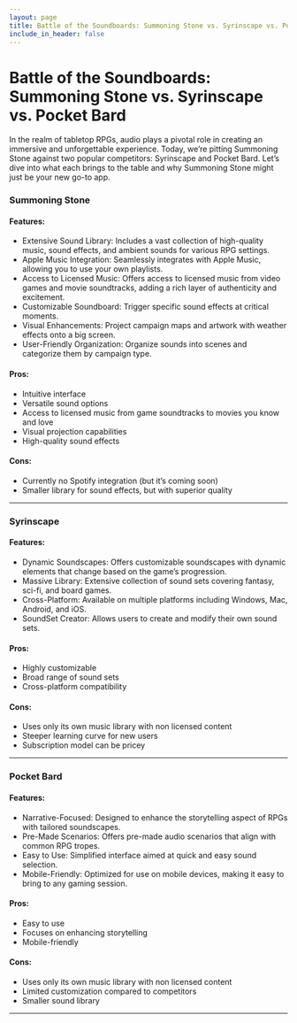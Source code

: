 ```yaml
---
layout: page
title: Battle of the Soundboards: Summoning Stone vs. Syrinscape vs. Pocket Bard
include_in_header: false
---
```


# Battle of the Soundboards: Summoning Stone vs. Syrinscape vs. Pocket Bard

In the realm of tabletop RPGs, audio plays a pivotal role in creating an immersive and unforgettable experience. Today, we’re pitting Summoning Stone against two popular competitors: Syrinscape and Pocket Bard. Let’s dive into what each brings to the table and why Summoning Stone might just be your new go-to app.

### Summoning Stone

#### Features:

- Extensive Sound Library: Includes a vast collection of high-quality music, sound effects, and ambient sounds for various RPG settings.
- Apple Music Integration: Seamlessly integrates with Apple Music, allowing you to use your own playlists.
- Access to Licensed Music: Offers access to licensed music from video games and movie soundtracks, adding a rich layer of authenticity and excitement.
- Customizable Soundboard: Trigger specific sound effects at critical moments.
- Visual Enhancements: Project campaign maps and artwork with weather effects onto a big screen.
- User-Friendly Organization: Organize sounds into scenes and categorize them by campaign type.

#### Pros:

- Intuitive interface
- Versatile sound options
- Access to licensed music from game soundtracks to movies you know and love
- Visual projection capabilities
- High-quality sound effects

#### Cons:

- Currently no Spotify integration (but it’s coming soon)
- Smaller library for sound effects, but with superior quality

________


### Syrinscape

#### Features:

- Dynamic Soundscapes: Offers customizable soundscapes with dynamic elements that change based on the game’s progression.
- Massive Library: Extensive collection of sound sets covering fantasy, sci-fi, and board games.
- Cross-Platform: Available on multiple platforms including Windows, Mac, Android, and iOS.
- SoundSet Creator: Allows users to create and modify their own sound sets.

#### Pros:

- Highly customizable
- Broad range of sound sets
- Cross-platform compatibility

#### Cons:

- Uses only its own music library with non licensed content
- Steeper learning curve for new users
- Subscription model can be pricey

________

### Pocket Bard

#### Features:

- Narrative-Focused: Designed to enhance the storytelling aspect of RPGs with tailored soundscapes.
- Pre-Made Scenarios: Offers pre-made audio scenarios that align with common RPG tropes.
- Easy to Use: Simplified interface aimed at quick and easy sound selection.
- Mobile-Friendly: Optimized for use on mobile devices, making it easy to bring to any gaming session.

#### Pros:

- Easy to use
- Focuses on enhancing storytelling
- Mobile-friendly

#### Cons:

- Uses only its own music library with non licensed content
- Limited customization compared to competitors
- Smaller sound library

--------
